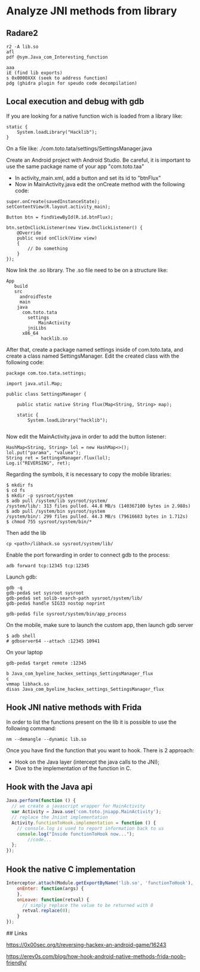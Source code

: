 # Analyze JNI methods from library


## Radare2
```
r2 -A lib.so
afl
pdf @sym.Java_com_Interesting_function
```

```
aaa
iE (find lib exports)
s 0x0000XXX (seek to address function)
pdg (ghidra plugin for speudo code decompilation)
```

## Local execution and debug with gdb

If you are looking for a native function wich is loaded from a library like:
```
static {
    System.loadLibrary("Hacklib");
}
```
On a file like: ./com.toto.tata/settings/SettingsManager.java

Create an Android project with Android Studio. 
Be careful, it is important to use the same package name of your app "com.toto.taa"

 - In activity_main.xml, add a button and set its id to "btnFlux"
 - Now in MainActivity.java edit the onCreate method with the following code:
```
super.onCreate(savedInstanceState);
setContentView(R.layout.activity_main);
    
Button btn = findViewById(R.id.btnFlux);

btn.setOnClickListener(new View.OnClickListener() {
    @Override
    public void onClick(View view)
    {
        // Do something 
    }
});
```
Now link the .so library. The .so file need to be on a structure like:

```
App
   build
   src
     androidTeste
     main
	java
	  com.toto.tata
	    settings
            MainActivity
        jniLibs
	  x86_64
             hacklib.so
```

After that, create a package named settings inside of com.toto.tata, and create a class named SettingsManager. Edit the created class with the following code:

```
package com.too.tata.settings;

import java.util.Map;

public class SettingsManager {

    public static native String flux(Map<String, String> map);

    static {
        System.loadLibrary("hacklib");
 
```

Now edit the MainActivity.java in order to add the button listener:
```
HashMap<String, String> lol = new HashMap<>();
lol.put("parama", "valuea");
String ret = SettingsManager.flux(lol);
Log.i("REVERSING", ret);
```

Regarding the symbols, it is necessary to copy the mobile libraries:
```
$ mkdir fs
$ cd fs
$ mkdir -p sysroot/system
$ adb pull /system/lib sysroot/system/
/system/lib/: 313 files pulled. 44.8 MB/s (140367100 bytes in 2.988s)
$ adb pull /system/bin sysroot/system
/system/bin/: 299 files pulled. 44.3 MB/s (79616683 bytes in 1.712s)
$ chmod 755 sysroot/system/bin/*
```

Then add the lib

```
cp <path>/libhack.so sysroot/system/lib/
```

Enable the port forwarding in order to connect gdb to the process:

```
adb forward tcp:12345 tcp:12345
```

Launch gdb:
```
gdb -q
gdb-peda$ set sysroot sysroot
gdb-peda$ set solib-search-path sysroot/system/lib/
gdb-peda$ handle SIG33 nostop noprint

gdb-peda$ file sysroot/system/bin/app_process
```

On the mobile, make sure to launch the custom app, then launch gdb server
```
$ adb shell
# gdbserver64 --attach :12345 10941
```

On your laptop
```
gdb-peda$ target remote :12345

b Java_com_byeline_hackex_settings_SettingsManager_flux
c
vmmap libhack.so
disas Java_com_byeline_hackex_settings_SettingsManager_flux
```

## Hook JNI native methods with Frida

In order to list the functions present on the lib it is possible to use the following command:

```
nm --demangle --dynamic lib.so
```

Once you have find the function that you want to hook. There is 2 approach:

- Hook on the Java layer (intercept the java calls to the JNI);
- Dive to the implementation of the function in C.

## Hook with the Java api

```javascript
Java.perform(function () {
  // we create a javascript wrapper for MainActivity
  var Activity = Java.use('com.toto.jniapp.MainActivity');
  // replace the Jniint implementation
  Activity.functionToHook.implementation = function () {
    // console.log is used to report information back to us
    console.log("Inside functionToHook now...");
		//code...
  };
});
```

## Hook the native C implementation

```javascript
Interceptor.attach(Module.getExportByName('lib.so', 'functionToHook'), {
    onEnter: function(args) {
    },
    onLeave: function(retval) {
      // simply replace the value to be returned with 0
      retval.replace(0);
    }
});
```


## Links


https://0x00sec.org/t/reversing-hackex-an-android-game/16243

https://erev0s.com/blog/how-hook-android-native-methods-frida-noob-friendly/
